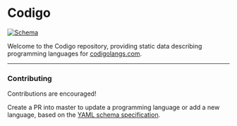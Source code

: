 # Codigo

[![Schema](https://github.com/codigo-langs/codigo/actions/workflows/validate.yaml/badge.svg)](https://github.com/codigo-langs/codigo/actions/workflows/validate.yaml)

Welcome to the Codigo repository, providing static data describing programming languages for [codigolangs.com](https://codigolangs.com).

---

### Contributing

Contributions are encouraged!

Create a PR into master to update a programming language or add a new language, based on the [YAML schema specification](./schema.yaml).

